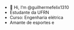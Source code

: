 - 👋 Hi, I’m @guilhermefelix1310
- Estudante da UFRN
- Curso: Engenharia elétrica
- Amante de esportes e 
